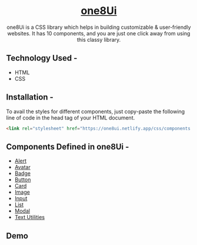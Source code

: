 



<div align="center">
  
  
# [one8Ui](https://one8ui.netlify.app/)
  one8Ui is a CSS library which helps in building customizable & user-friendly websites. It has 10 components, and you are just one click away from using this classy     library. 
</div>

## Technology Used -
  * HTML
  * CSS
  
## Installation -
To avail the styles for different components, just copy-paste the following line of code in the head tag of your HTML document.
```html
<link rel="stylesheet" href="https://one8ui.netlify.app/css/components.css" />
```

## Components Defined in one8Ui  -

  * [Alert](https://one8ui.netlify.app/components/alert/alert.html)
  * [Avatar](https://one8ui.netlify.app/components/avatar/avatar.html)
  * [Badge](https://one8ui.netlify.app/components/badge/badge.html)
  * [Button](https://one8ui.netlify.app/components/button/button.html)
  * [Card](https://one8ui.netlify.app/components/card/card.html)
  * [Image](https://one8ui.netlify.app/components/image/image.html)
  * [Input](https://one8ui.netlify.app/components/input/input.html)
  * [List](https://one8ui.netlify.app/components/list/list.html)
  * [Modal](https://one8ui.netlify.app/components/modal/modal.html)
  * [Text Utilities](https://one8ui.netlify.app/components/text-utility/text.html)
  
 
## Demo

